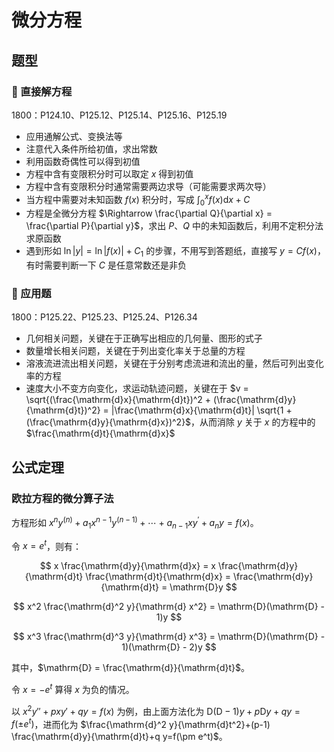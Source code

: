 # 微分方程

## 题型

### 🤔 直接解方程

1800：P124.10、P125.12、P125.14、P125.16、P125.19

- 应用通解公式、变换法等
- 注意代入条件所给初值，求出常数
- 利用函数奇偶性可以得到初值
- 方程中含有变限积分时可以取定 $x$ 得到初值
- 方程中含有变限积分时通常需要两边求导（可能需要求两次导）
- 当方程中需要对未知函数 $f(x)$ 积分时，写成 $\int_0^x f(x) \mathrm{d}x + C$
- 方程是全微分方程 $\Rightarrow \frac{\partial Q}{\partial x} = \frac{\partial P}{\partial y}$，求出 $P$、$Q$ 中的未知函数后，利用不定积分法求原函数
- 遇到形如 $\ln{|y|} = \ln{|f(x)|} + C_1$ 的步骤，不用写到答题纸，直接写 $y = C f(x)$，有时需要判断一下 $C$ 是任意常数还是非负

### 🤔 应用题

1800：P125.22、P125.23、P125.24、P126.34

- 几何相关问题，关键在于正确写出相应的几何量、图形的式子
- 数量增长相关问题，关键在于列出变化率关于总量的方程
- 溶液流进流出相关问题，关键在于分别考虑流进和流出的量，然后可列出变化率的方程
- 速度大小不变方向变化，求运动轨迹问题，关键在于 $v = \sqrt{(\frac{\mathrm{d}x}{\mathrm{d}t})^2 + (\frac{\mathrm{d}y}{\mathrm{d}t})^2} = |\frac{\mathrm{d}x}{\mathrm{d}t}| \sqrt{1 + (\frac{\mathrm{d}y}{\mathrm{d}x})^2}$，从而消除 $y$ 关于 $x$ 的方程中的 $\frac{\mathrm{d}t}{\mathrm{d}x}$

## 公式定理

### 欧拉方程的微分算子法

方程形如 $x^{n} y^{(n)}+a_{1} x^{n-1} y^{(n-1)}+\cdots+a_{n-1} x y^{\prime}+a_{n} y=f(x)$。

令 $x = e^t$，则有：

$$
x \frac{\mathrm{d}y}{\mathrm{d}x} = x \frac{\mathrm{d}y}{\mathrm{d}t} \frac{\mathrm{d}t}{\mathrm{d}x} = \frac{\mathrm{d}y}{\mathrm{d}t} = \mathrm{D}y
$$

$$
x^2 \frac{\mathrm{d}^2 y}{\mathrm{d} x^2} = \mathrm{D}(\mathrm{D} - 1)y
$$

$$
x^3 \frac{\mathrm{d}^3 y}{\mathrm{d} x^3} = \mathrm{D}(\mathrm{D} - 1)(\mathrm{D} - 2)y
$$

其中，$\mathrm{D} = \frac{\mathrm{d}}{\mathrm{d}t}$。

令 $x = -e^t$ 算得 $x$ 为负的情况。

以 $x^2y'' + pxy' + qy = f(x)$ 为例，由上面方法化为 $\mathrm{D}(\mathrm{D}-1)y + p\mathrm{D}y + qy = f(\pm e^t)$，进而化为 $\frac{\mathrm{d}^2 y}{\mathrm{d}t^2}+(p-1) \frac{\mathrm{d}y}{\mathrm{d}t}+q y=f(\pm e^t)$。
